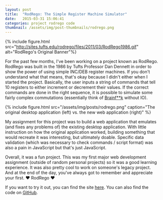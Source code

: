 ```yaml
---
layout: post
title:  "RodRego: The Simple Register Machine Simulator"
date:   2015-03-31 15:06:41
categories: project rodrego code
thumbnail: /assets/img/post-thumbnails/rodrego.png
---
```



{% include figure.html src="http://sites.tufts.edu/rodrego/files/2011/03/RodRego1986.gif" alt="RodRego's Original Banner"%}

For the past few months, I've been working on a project known as RodRego. RodRego was built in the 1986 by Tufts Professor Dan Dennett in order to show the power of using simple INC/DEB register machines. If you don't understand what that means, that's okay because I didn't either when I started the project. Basically, the user inputs a string of commands that tell 10 registers to either increment or decrement their values. If the correct commands are done in the right sequence, it is possible to simulate some fairly complex commutations (essentially think of [Brainf**k](http://en.wikipedia.org/wiki/Brainfuck) without IO).

{% include figure.html src="/assets/img/posts/rodrego.png" caption="The original desktop application (left) vs. the new web application (right)" %}

My assignment for this project was to build a web application that emulates (and fixes any problems of) the existing desktop application. With little instruction on how the original application worked, building something that would recreate it was interesting, but ultimately doable. Specific data validation (which was necessary to check commands / script format) was also a pain in JavaScript but that's just JavaScript.

Overall, it was a fun project. This was my first major web development assignment (outside of random personal projects) so it was a good learning experience. It was also pretty cool to work on someone's legacy project. And at the end of the day, you've always got to remember and appreciate your first. &hearts; RodRego &hearts;

If you want to try it out, you can find the site [here](http://proto.atech.tufts.edu/RodRego/). You can also find the code on [GitHub](https://github.com/ben-tanen/rodrego).



